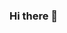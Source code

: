 ### Hi there 👋

<!--
**JADunivan5/JADunivan5** is a ✨ _special_ ✨ repository because its `README.md` (this file) appears on your GitHub profile.

Here are some ideas to get you started:

###
- 🔭 I’m currently working on ... R-Projects through my Coding with R course.
- 🌱 I’m currently learning ... on better ways to be more effiecent using R.
- 👯 I’m looking to collaborate on ... Statistical analysis projects.
- 🤔 I’m looking for help with ... my favorite sports and what I look for when watching them.
- 💬 Ask me about ... Probability and Sports!
- 😄 Pronouns: ... He/Him
- ⚡ Fun fact: ... I'm from in IL but have been Studying at Grand Valley State University the last 4 years.
